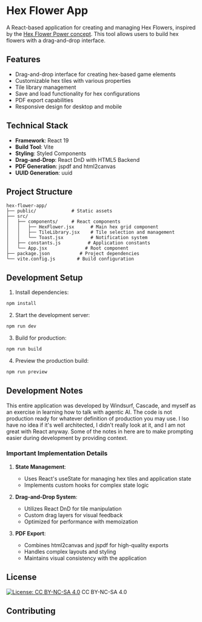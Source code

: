 # Hex Flower App

A React-based application for creating and managing Hex Flowers, inspired by the [Hex Flower Power concept](https://goblinshenchman.wordpress.com/hex-power-flower/). This tool allows users to build hex flowers with a drag-and-drop interface.

## Features

- Drag-and-drop interface for creating hex-based game elements
- Customizable hex tiles with various properties
- Tile library management
- Save and load functionality for hex configurations
- PDF export capabilities
- Responsive design for desktop and mobile

## Technical Stack

- **Framework**: React 19
- **Build Tool**: Vite
- **Styling**: Styled Components
- **Drag-and-Drop**: React DnD with HTML5 Backend
- **PDF Generation**: jspdf and html2canvas
- **UUID Generation**: uuid

## Project Structure

```
hex-flower-app/
├── public/             # Static assets
├── src/
│   ├── components/     # React components
│   │   ├── HexFlower.jsx      # Main hex grid component
│   │   ├── TileLibrary.jsx    # Tile selection and management
│   │   └── Toast.jsx          # Notification system
│   ├── constants.js          # Application constants
│   └── App.jsx              # Root component
├── package.json           # Project dependencies
└── vite.config.js        # Build configuration
```

## Development Setup

1. Install dependencies:
```bash
npm install
```

2. Start the development server:
```bash
npm run dev
```

3. Build for production:
```bash
npm run build
```

4. Preview the production build:
```bash
npm run preview
```

## Development Notes

This entire application was developed by Windsurf, Cascade, and myself as an exercise in learning how to talk with agentic AI. The code is not production ready for whatever definition of production you may use. I lso have no idea if it's well architected, I didn't really look at it, and I am not great with React anyway. Some of the notes in here are to make prompting easier during development by providing context.

### Important Implementation Details

1. **State Management**:
   - Uses React's useState for managing hex tiles and application state
   - Implements custom hooks for complex state logic

2. **Drag-and-Drop System**:
   - Utilizes React DnD for tile manipulation
   - Custom drag layers for visual feedback
   - Optimized for performance with memoization

3. **PDF Export**:
   - Combines html2canvas and jspdf for high-quality exports
   - Handles complex layouts and styling
   - Maintains visual consistency with the application

## License

[![License: CC BY-NC-SA 4.0](https://licensebuttons.net/l/by-nc-sa/4.0/88x31.png)](https://creativecommons.org/licenses/by-nc-sa/4.0/) CC BY-NC-SA 4.0

## Contributing
